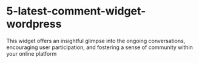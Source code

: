 # 5-latest-comment-widget-wordpress
This widget offers an insightful glimpse into the ongoing conversations, encouraging user participation, and fostering a sense of community within your online platform
